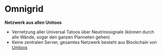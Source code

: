# Omnigrid

**Netzwerk aus allen Unitoos**

- Vernetzung aller Universal Tatoos über Neutrinosignale (können durch alle Wände, sogar den ganzen Planneten gehen)
- Keine zentralen Server, gesamtes Netzwerk besteht aus Blockchain von [Unitoos](/wiki/glossar/Unitoo.md)
